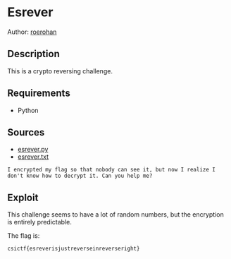 # Esrever

Author: [roerohan](https://github.com/roerohan)

## Description

This is a crypto reversing challenge.

## Requirements

- Python

## Sources

- [esrever.py](./esrever.py)
- [esrever.txt](./esrever.txt)

```
I encrypted my flag so that nobody can see it, but now I realize I don't know how to decrypt it. Can you help me?
```

## Exploit

This challenge seems to have a lot of random numbers, but the encryption is entirely predictable.


The flag is:

```
csictf{esreverisjustreverseinreverseright}
```